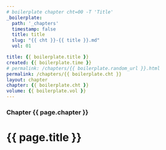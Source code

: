 ```yaml
---
# boilerplate chapter cht=00 -T 'Title'
_boilerplate:
  path: '_chapters'
  timestamp: false
  title: title
  slug: "{{ cht }}-{{ title }}.md"
  vol: 01

title: {{ boilerplate.title }}
created: {{ boilerplate.time }}
# permalink: /chapters/{{ boilerplate.random_url }}.html
permalink: /chapters/{{ boilerplate.cht }}
layout: chapter
chapter: {{ boilerplate.cht }}
volume: {{ boilerplate.vol }}
---
```




### Chapter {{ page.chapter }}

# {{ page.title }}


